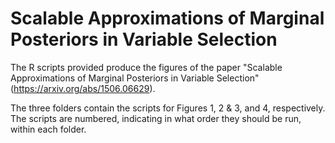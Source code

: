 # Scalable Approximations of Marginal Posteriors in Variable Selection

The R scripts provided produce the figures of the paper "Scalable Approximations of Marginal Posteriors in Variable Selection" (https://arxiv.org/abs/1506.06629).

The three folders contain the scripts for Figures 1, 2 & 3, and 4, respectively. The scripts are numbered, indicating in what order they should be run, within each folder.
